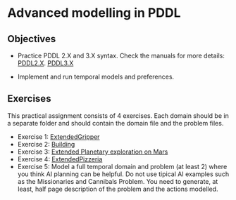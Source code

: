 
# Advanced modelling in PDDL

## Objectives

* Practice PDDL 2.X and 3.X syntax. Check the manuals for more details:
[PDDL2.X](https://www.aaai.org/Papers/JAIR/Vol20/JAIR-2002.pdf).
[PDDL3.X](http://www.cs.yale.edu/homes/dvm/papers/pddl-ipc5.pdf)

* Implement and run temporal models and preferences.

## Exercises 
This practical assignment consists of 4 exercises. Each domain should be in a separate folder and should contain the domain file and the problem files.
 -  Exercise 1: [ExtendedGripper](ExtendedGripper.md)
 -  Exercise 2: [Building](Building.md)
 -  Exercise 3: [Extended Planetary exploration on Mars](ExtPlanetaryExploration.md) 
 -  Exercise 4: [ExtendedPizzeria](ExtPizza.md)
 -  Exercise 5: Model a full temporal domain and problem (at least 2) where you think AI planning can be helpful. Do not use tipical AI examples such as the Missionaries and Cannibals Problem. You need to generate, at least, half page description of the problem and the actions modelled. 
